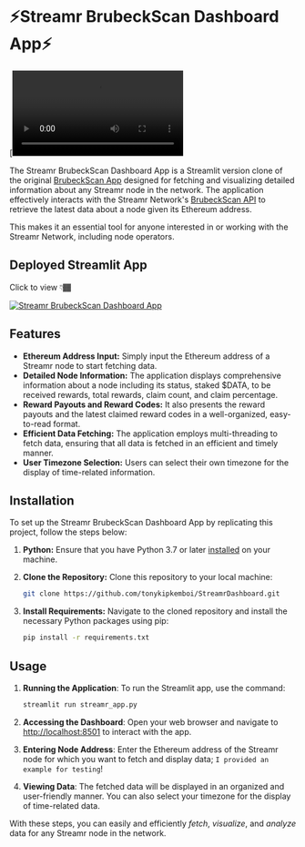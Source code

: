 # ⚡Streamr BrubeckScan Dashboard App⚡
 
 [![App Demo](assets/app.webm)

The Streamr BrubeckScan Dashboard App is a Streamlit version clone of the original [BrubeckScan App](https://brubeckscan.app/) designed for fetching and visualizing detailed information about any Streamr node in the network. The application effectively interacts with the Streamr Network's [BrubeckScan API](https://brubeckscan.app/api) to retrieve the latest data about a node given its Ethereum address.

This makes it an essential tool for anyone interested in or working with the Streamr Network, including node operators.

## Deployed Streamlit App

Click to view 👇🏾

[![Streamr BrubeckScan Dashboard App](https://static.streamlit.io/badges/streamlit_badge_black_white.svg)][def]

[def]: https://streamr.streamlit.app/

## Features

- **Ethereum Address Input:** Simply input the Ethereum address of a Streamr node to start fetching data.
- **Detailed Node Information:** The application displays comprehensive information about a node including its status, staked $DATA, to be received rewards, total rewards, claim count, and claim percentage.
- **Reward Payouts and Reward Codes:** It also presents the reward payouts and the latest claimed reward codes in a well-organized, easy-to-read format.
- **Efficient Data Fetching:** The application employs multi-threading to fetch data, ensuring that all data is fetched in an efficient and timely manner.
- **User Timezone Selection:** Users can select their own timezone for the display of time-related information.

## Installation

To set up the Streamr BrubeckScan Dashboard App by replicating this project, follow the steps below:

1. **Python:** Ensure that you have Python 3.7 or later [installed](https://www.python.org/downloads/) on your machine.

2. **Clone the Repository:** Clone this repository to your local machine:

    ```bash
    git clone https://github.com/tonykipkemboi/StreamrDashboard.git
    ```

3. **Install Requirements:** Navigate to the cloned repository and install the necessary Python packages using pip:

   ```bash
   pip install -r requirements.txt
   ```

## Usage

1. **Running the Application**: To run the Streamlit app, use the command:

   ```bash
   streamlit run streamr_app.py
   ```

2. **Accessing the Dashboard**: Open your web browser and navigate to <http://localhost:8501> to interact with the app.

3. **Entering Node Address**: Enter the Ethereum address of the Streamr node for which you want to fetch and display data; `I provided an example for testing`!

4. **Viewing Data**: The fetched data will be displayed in an organized and user-friendly manner. You can also select your timezone for the display of time-related data.

With these steps, you can easily and efficiently _fetch_, _visualize_, and _analyze_ data for any Streamr node in the network.
